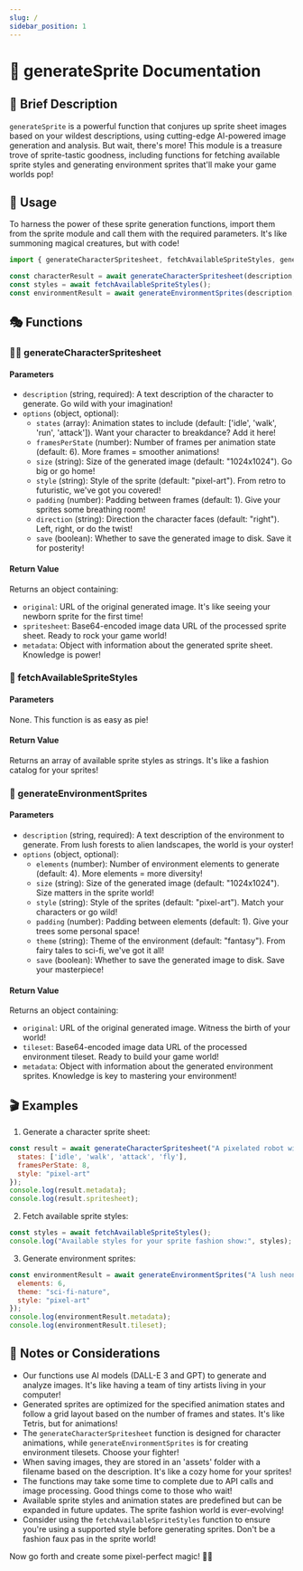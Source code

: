```yaml
---
slug: /
sidebar_position: 1
---
```


# 🎨 generateSprite Documentation

## 🚀 Brief Description
`generateSprite` is a powerful function that conjures up sprite sheet images based on your wildest descriptions, using cutting-edge AI-powered image generation and analysis. But wait, there's more! This module is a treasure trove of sprite-tastic goodness, including functions for fetching available sprite styles and generating environment sprites that'll make your game worlds pop!

## 🔧 Usage
To harness the power of these sprite generation functions, import them from the sprite module and call them with the required parameters. It's like summoning magical creatures, but with code!

```javascript
import { generateCharacterSpritesheet, fetchAvailableSpriteStyles, generateEnvironmentSprites } from './path/to/sprite/module';

const characterResult = await generateCharacterSpritesheet(description, options);
const styles = await fetchAvailableSpriteStyles();
const environmentResult = await generateEnvironmentSprites(description, options);
```

## 🎭 Functions

### 🦸‍♂️ generateCharacterSpritesheet

#### Parameters
- `description` (string, required): A text description of the character to generate. Go wild with your imagination!
- `options` (object, optional):
  - `states` (array): Animation states to include (default: ['idle', 'walk', 'run', 'attack']). Want your character to breakdance? Add it here!
  - `framesPerState` (number): Number of frames per animation state (default: 6). More frames = smoother animations!
  - `size` (string): Size of the generated image (default: "1024x1024"). Go big or go home!
  - `style` (string): Style of the sprite (default: "pixel-art"). From retro to futuristic, we've got you covered!
  - `padding` (number): Padding between frames (default: 1). Give your sprites some breathing room!
  - `direction` (string): Direction the character faces (default: "right"). Left, right, or do the twist!
  - `save` (boolean): Whether to save the generated image to disk. Save it for posterity!

#### Return Value
Returns an object containing:
- `original`: URL of the original generated image. It's like seeing your newborn sprite for the first time!
- `spritesheet`: Base64-encoded image data URL of the processed sprite sheet. Ready to rock your game world!
- `metadata`: Object with information about the generated sprite sheet. Knowledge is power!

### 🎨 fetchAvailableSpriteStyles

#### Parameters
None. This function is as easy as pie!

#### Return Value
Returns an array of available sprite styles as strings. It's like a fashion catalog for your sprites!

### 🌳 generateEnvironmentSprites

#### Parameters
- `description` (string, required): A text description of the environment to generate. From lush forests to alien landscapes, the world is your oyster!
- `options` (object, optional):
  - `elements` (number): Number of environment elements to generate (default: 4). More elements = more diversity!
  - `size` (string): Size of the generated image (default: "1024x1024"). Size matters in the sprite world!
  - `style` (string): Style of the sprites (default: "pixel-art"). Match your characters or go wild!
  - `padding` (number): Padding between elements (default: 1). Give your trees some personal space!
  - `theme` (string): Theme of the environment (default: "fantasy"). From fairy tales to sci-fi, we've got it all!
  - `save` (boolean): Whether to save the generated image to disk. Save your masterpiece!

#### Return Value
Returns an object containing:
- `original`: URL of the original generated image. Witness the birth of your world!
- `tileset`: Base64-encoded image data URL of the processed environment tileset. Ready to build your game world!
- `metadata`: Object with information about the generated environment sprites. Knowledge is key to mastering your environment!

## 🎬 Examples

1. Generate a character sprite sheet:
```javascript
const result = await generateCharacterSpritesheet("A pixelated robot with laser eyes and rocket boots", {
  states: ['idle', 'walk', 'attack', 'fly'],
  framesPerState: 8,
  style: "pixel-art"
});
console.log(result.metadata);
console.log(result.spritesheet);
```

2. Fetch available sprite styles:
```javascript
const styles = await fetchAvailableSpriteStyles();
console.log("Available styles for your sprite fashion show:", styles);
```

3. Generate environment sprites:
```javascript
const environmentResult = await generateEnvironmentSprites("A lush neon forest with glowing mushrooms and floating islands", {
  elements: 6,
  theme: "sci-fi-nature",
  style: "pixel-art"
});
console.log(environmentResult.metadata);
console.log(environmentResult.tileset);
```

## 🧠 Notes or Considerations
- Our functions use AI models (DALL-E 3 and GPT) to generate and analyze images. It's like having a team of tiny artists living in your computer!
- Generated sprites are optimized for the specified animation states and follow a grid layout based on the number of frames and states. It's like Tetris, but for animations!
- The `generateCharacterSpritesheet` function is designed for character animations, while `generateEnvironmentSprites` is for creating environment tilesets. Choose your fighter!
- When saving images, they are stored in an 'assets' folder with a filename based on the description. It's like a cozy home for your sprites!
- The functions may take some time to complete due to API calls and image processing. Good things come to those who wait!
- Available sprite styles and animation states are predefined but can be expanded in future updates. The sprite fashion world is ever-evolving!
- Consider using the `fetchAvailableSpriteStyles` function to ensure you're using a supported style before generating sprites. Don't be a fashion faux pas in the sprite world!

Now go forth and create some pixel-perfect magic! 🌟✨
